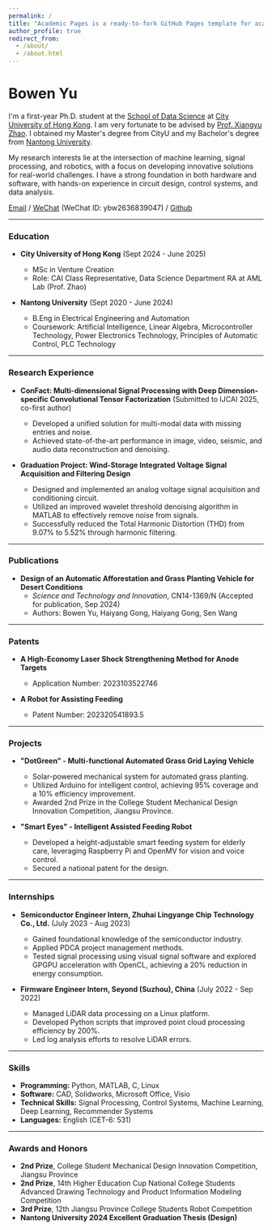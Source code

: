 ```yaml
---
permalink: /
title: "Academic Pages is a ready-to-fork GitHub Pages template for academic personal websites"
author_profile: true
redirect_from: 
  - /about/
  - /about.html
---
```


# Bowen Yu

I'm a first-year Ph.D. student at the [School of Data Science](https://www.ds.cityu.edu.hk/) at [City University of Hong Kong](https://www.cityu.edu.hk/zh-cn). I am very fortunate to be advised by [Prof. Xiangyu Zhao](https://zhaoxyai.github.io/). I obtained my Master's degree from CityU and my Bachelor's degree from [Nantong University](https://www.ntu.edu.cn/).

My research interests lie at the intersection of machine learning, signal processing, and robotics, with a focus on developing innovative solutions for real-world challenges. I have a strong foundation in both hardware and software, with hands-on experience in circuit design, control systems, and data analysis.

[Email](mailto:bowyu2-c@my.cityu.edu.hk) / [WeChat](../images/wechat.jpg) (WeChat ID: ybw2636839047) / [Github](https://github.com/your-github-username)

---

### Education

* **City University of Hong Kong** (Sept 2024 - June 2025)
    * MSc in Venture Creation
    * Role: CAI Class Representative, Data Science Department RA at AML Lab (Prof. Zhao)

* **Nantong University** (Sept 2020 - June 2024)
    * B.Eng in Electrical Engineering and Automation
    * Coursework: Artificial Intelligence, Linear Algebra, Microcontroller Technology, Power Electronics Technology, Principles of Automatic Control, PLC Technology

---

### Research Experience

* **ConFact: Multi-dimensional Signal Processing with Deep Dimension-specific Convolutional Tensor Factorization** (Submitted to IJCAI 2025, co-first author)
    * Developed a unified solution for multi-modal data with missing entries and noise.
    * Achieved state-of-the-art performance in image, video, seismic, and audio data reconstruction and denoising.

* **Graduation Project: Wind-Storage Integrated Voltage Signal Acquisition and Filtering Design**
    * Designed and implemented an analog voltage signal acquisition and conditioning circuit.
    * Utilized an improved wavelet threshold denoising algorithm in MATLAB to effectively remove noise from signals.
    * Successfully reduced the Total Harmonic Distortion (THD) from 9.07% to 5.52% through harmonic filtering.

---

### Publications

* **Design of an Automatic Afforestation and Grass Planting Vehicle for Desert Conditions**
    * *Science and Technology and Innovation*, CN14-1369/N (Accepted for publication, Sep 2024)
    * Authors: Bowen Yu, Haiyang Gong, Haiyang Gong, Sen Wang

---

### Patents

* **A High-Economy Laser Shock Strengthening Method for Anode Targets**
    * Application Number: 2023103522746

* **A Robot for Assisting Feeding**
    * Patent Number: 202320541893.5

---

### Projects

* **"DotGreen" - Multi-functional Automated Grass Grid Laying Vehicle**
    * Solar-powered mechanical system for automated grass planting.
    * Utilized Arduino for intelligent control, achieving 95% coverage and a 10% efficiency improvement.
    * Awarded 2nd Prize in the College Student Mechanical Design Innovation Competition, Jiangsu Province.

* **"Smart Eyes" - Intelligent Assisted Feeding Robot**
    * Developed a height-adjustable smart feeding system for elderly care, leveraging Raspberry Pi and OpenMV for vision and voice control.
    * Secured a national patent for the design.

---

### Internships

* **Semiconductor Engineer Intern, Zhuhai Lingyange Chip Technology Co., Ltd.** (July 2023 - Aug 2023)
    * Gained foundational knowledge of the semiconductor industry.
    * Applied PDCA project management methods.
    * Tested signal processing using visual signal software and explored GPGPU acceleration with OpenCL, achieving a 20% reduction in energy consumption.

* **Firmware Engineer Intern, Seyond (Suzhou), China** (July 2022 - Sep 2022)
    * Managed LiDAR data processing on a Linux platform.
    * Developed Python scripts that improved point cloud processing efficiency by 200%.
    * Led log analysis efforts to resolve LiDAR errors.

---

### Skills

* **Programming:** Python, MATLAB, C, Linux
* **Software:** CAD, Solidworks, Microsoft Office, Visio
* **Technical Skills:** Signal Processing, Control Systems, Machine Learning, Deep Learning, Recommender Systems
* **Languages:** English (CET-6: 531)

---

### Awards and Honors

* **2nd Prize**, College Student Mechanical Design Innovation Competition, Jiangsu Province
* **2nd Prize**, 14th Higher Education Cup National College Students Advanced Drawing Technology and Product Information Modeling Competition
* **3rd Prize**, 12th Jiangsu Province College Students Robot Competition
* **Nantong University 2024 Excellent Graduation Thesis (Design)**
